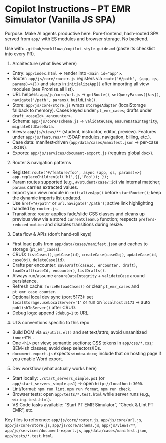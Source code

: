 # Copilot Instructions – PT EMR Simulator (Vanilla JS SPA)

Purpose: Make AI agents productive here. Pure‑frontend, hash‑routed SPA served from `app/` with ES modules and browser storage. No backend.

Use with: `.github/workflows/copilot-style-guide.md` (paste its checklist into every PR).

1. Architecture (what lives where)

- Entry: `app/index.html` → render into `<main id="app">`.
- Router: `app/js/core/router.js` registers via `route('#/path', (app, qs, params)=>{})` and starts in `initializeApp()` after importing all view modules (see Promise.all list).
- URL helpers: `app/js/core/url.js` → `getRoute()`, `setQueryParams({k:v})`, `navigate('/path', params)`, `buildLink()`.
- Store: `app/js/core/store.js` wraps `storageAdapter` (localStorage fallback to memory). Cases keyed under `pt_emr_cases`; drafts under `draft_<caseId>_<encounter>`.
- Schema: `app/js/core/schema.js` → `validateCase`, `ensureDataIntegrity`, `migrateOldCaseData`.
- Views: `app/js/views/**` (student, instructor, editor, preview). Features under `app/js/features/**` (SOAP modules, navigation, billing, etc.).
- Case data: manifest‑driven (`app/data/cases/manifest.json` → per‑case JSON).
- Exports: `app/js/services/document-export.js` (requires global `docx`).

2. Router & navigation patterns

- Register: `route('#/feature/foo', async (app, qs, params)=>{ app.replaceChildren(el('h1',{},'Foo')); });`
- Param routes supported (e.g., `#/student/case/:id`) via internal matcher; `params` carries extracted values.
- Import your view module in `initializeApp()` before `startRouter()`; keep the dynamic imports list updated.
- Use `href="#/path"` or `url.navigate('/path')`; active link highlighting handled by `router.js`.
- Transitions: router applies fade/slide CSS classes and cleans up previous view via a stored `currentCleanup` function; respects `prefers-reduced-motion` and disables transitions during resize.

3. Data flow & APIs (don’t hand‑roll keys)

- First load pulls from `app/data/cases/manifest.json` and caches to storage (`pt_emr_cases`).
- CRUD: `listCases()`, `getCase(id)`, `createCase(caseObj)`, `updateCase(id, caseObj)`, `deleteCase(id)`.
- Drafts per encounter: `saveDraft(caseId, encounter, draft)`, `loadDraft(caseId, encounter)`, `listDrafts()`.
- Always run/assume `ensureDataIntegrity` + `validateCase` around persistence.
- Refresh cache: `forceReloadCases()` or clear `pt_emr_cases` and `pt_emr_case_counter`.
- Optional local dev sync (port 5173): set `localStorage.useLocalServer='1'` or run on `localhost:5173` → auto `publishToServer()` after CRUD.
- Debug logs: append `?debug=1` to URL.

4. UI & conventions specific to this repo

- Build DOM via `ui/utils.el()` and set text/attrs; avoid unsanitized `innerHTML`.
- One `<h1>` per view; semantic sections; CSS tokens in `app/css/*.css`; BEM‑ish classes; avoid deep selectors/IDs.
- `document-export.js` expects `window.docx`; include that on hosting page if you enable Word export.

5. Dev workflow (what actually works here)

- Start locally: `./start_servers_simple.ps1` (or `app/start_servers_simple.ps1`) → open `http://localhost:3000`.
- Lint/format: `npm run lint`, `npm run format`, `npm run check`.
- Browser tests: open `app/tests/*.test.html` while server runs (e.g., `wiring.test.html`).
- VS Code tasks available: “Start PT EMR Simulator”, “Check & Lint PT EMR”, etc.

Key files to reference: `app/js/core/router.js`, `app/js/core/url.js`, `app/js/core/store.js`, `app/js/core/schema.js`, `app/js/views/**`, `app/js/services/document-export.js`, `app/data/cases/manifest.json`, `app/tests/*.test.html`.
